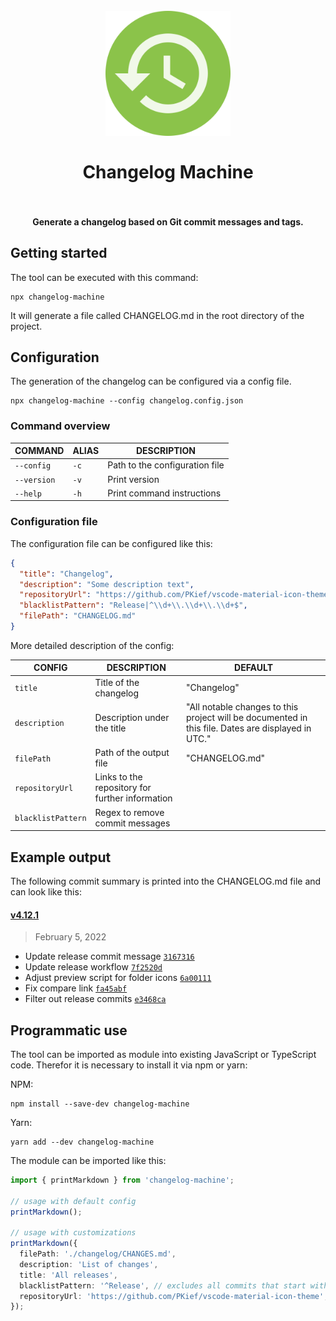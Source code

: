 <h1 align="center">
  <br>
    <img src="./logo.png" alt="logo" width="200">
  <br><br>
  Changelog Machine
  <br>
  <br>
</h1>

<h4 align="center">Generate a changelog based on Git commit messages and tags.</h4>

## Getting started

The tool can be executed with this command:

```
npx changelog-machine
```

It will generate a file called CHANGELOG.md in the root directory of the project.

## Configuration

The generation of the changelog can be configured via a config file.

```
npx changelog-machine --config changelog.config.json
```

### Command overview

| COMMAND     | ALIAS | DESCRIPTION                    |
| ----------- | ----- | ------------------------------ |
| `--config`  | `-c`  | Path to the configuration file |
| `--version` | `-v`  | Print version                  |
| `--help`    | `-h`  | Print command instructions     |

### Configuration file

The configuration file can be configured like this:

```json
{
  "title": "Changelog",
  "description": "Some description text",
  "repositoryUrl": "https://github.com/PKief/vscode-material-icon-theme",
  "blacklistPattern": "Release|^\\d+\\.\\d+\\.\\d+$",
  "filePath": "CHANGELOG.md"
}
```

More detailed description of the config:

| CONFIG             | DESCRIPTION                                     | DEFAULT                                                                                            |
| ------------------ | ----------------------------------------------- | -------------------------------------------------------------------------------------------------- |
| `title`            | Title of the changelog                          | "Changelog"                                                                                        |
| `description`      | Description under the title                     | "All notable changes to this project will be documented in this file. Dates are displayed in UTC." |
| `filePath`         | Path of the output file                         | "CHANGELOG.md"                                                                                     |
| `repositoryUrl`    | Links to the repository for further information |                                                                                                    |
| `blacklistPattern` | Regex to remove commit messages                 |                                                                                                    |

## Example output

The following commit summary is printed into the CHANGELOG.md file and can look like this:

#### [v4.12.1](https://github.com/PKief/vscode-material-icon-theme/compare/v4.12.1...HEAD)

> February 5, 2022

- Update release commit message [`3167316`](https://github.com/PKief/vscode-material-icon-theme/commit/3167316)
- Update release workflow [`7f2520d`](https://github.com/PKief/vscode-material-icon-theme/commit/7f2520d)
- Adjust preview script for folder icons [`6a00111`](https://github.com/PKief/vscode-material-icon-theme/commit/6a00111)
- Fix compare link [`fa45abf`](https://github.com/PKief/vscode-material-icon-theme/commit/fa45abf)
- Filter out release commits [`e3468ca`](https://github.com/PKief/vscode-material-icon-theme/commit/e3468ca)

## Programmatic use

The tool can be imported as module into existing JavaScript or TypeScript code. Therefor it is necessary to install it via npm or yarn:

NPM:

```
npm install --save-dev changelog-machine
```

Yarn:

```
yarn add --dev changelog-machine
```

The module can be imported like this:

```ts
import { printMarkdown } from 'changelog-machine';

// usage with default config
printMarkdown();

// usage with customizations
printMarkdown({
  filePath: './changelog/CHANGES.md',
  description: 'List of changes',
  title: 'All releases',
  blacklistPattern: '^Release', // excludes all commits that start with "Release"
  repositoryUrl: 'https://github.com/PKief/vscode-material-icon-theme',
});
```

